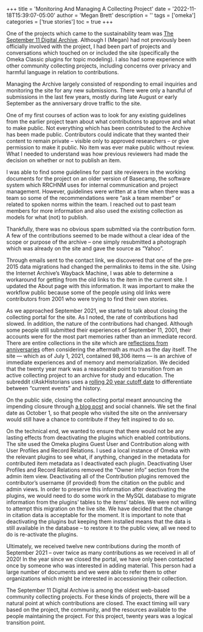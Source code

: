 +++
title = 'Monitoring And Managing A Collecting Project'
date = '2022-11-18T15:39:07-05:00'
author = 'Megan Brett'
description = ''
tags = ['omeka']
categories = ['true stories']
toc = true
+++

One of the projects which came to the sustainability team was [The September 11 Digital Archive](https://911digitalarchive.org/). Although I (Megan) had not previously been officially involved with the project, I had been part of projects and conversations which touched on or included the site (specifically the Omeka Classic plugins for topic modeling). I also had some experience with other community collecting projects, including concerns over privacy and harmful language in relation to contributions.

Managing the Archive largely consisted of responding to email inquiries and monitoring the site for any new submissions. There were only a handful of submissions in the last few years, mostly during late August or early September as the anniversary drove traffic to the site.

One of my first courses of action was to look for any existing guidelines from the earlier project team about what contributions to approve and what to make public. Not everything which has been contributed to the Archive has been made public. Contributors could indicate that they wanted their content to remain private – visible only to approved researchers – or give permission to make it public. No item was ever make public without review. What I needed to understand was how previous reviewers had made the decision on whether or not to publish an item.

I was able to find some guidelines for past site reviewers in the working documents for the project on an older version of Basecamp, the software system which RRCHNM uses for internal communication and project management. However, guidelines were written at a time when there was a team so some of the recommendations were “ask a team member” or related to spoken norms within the team. I reached out to past team members for more information and also used the existing collection as models for what (not) to publish.

Thankfully, there was no obvious spam submitted via the contribution form. A few of the contributions seemed to be made without a clear idea of the scope or purpose of the archive – one simply resubmitted a photograph which was already on the site and gave the source as “Yahoo”.

Through emails sent to the contact link, we discovered that one of the pre-2015 data migrations had changed the permalinks to items in the site. Using the Internet Archive’s Wayback Machine, I was able to determine a workaround for getting from the old links to the item in the current site. I updated the About page with this information. It was important to make the workflow public because some of the people using old links were contributors from 2001 who were trying to find their own stories.

As we approached September 2021, we started to talk about closing the collecting portal for the site. As I noted, the rate of contributions had slowed. In addition, the nature of the contributions had changed. Although some people still submitted their experiences of September 11, 2001, their accounts were for the most part memories rather than an immediate record. There are entire collections in the site which are [reflections from anniversaries](https://911digitalarchive.org/collections/show/298) often considering the aftermath as much as the day itself. The site — which as of July 1, 2021, contained 98,306 items — is an archive of immediate experiences and of memory and memorialization. We decided that the twenty year mark was a reasonable point to transition from an active collecting project to an archive for study and education. The subreddit r/AskHistorians uses a [rolling 20 year cutoff date](https://www.reddit.com/r/AskHistorians/wiki/rules/#wiki_no_current_events) to differentiate between “current events” and history.

On the public side, closing the collecting portal meant announcing the impending closure through [a blog post](https://911digitalarchive.org/news/index.html%3Fp=270.html) and social channels. We set the final date as October 1, so that people who visited the site on the anniversary would still have a chance to contribute if they felt inspired to do so.

On the technical end, we wanted to ensure that there would not be any lasting effects from deactivating the plugins which enabled contributions. The site used the Omeka plugins Guest User and Contribution along with User Profiles and Record Relations. I used a local instance of Omeka with the relevant plugins to see what, if anything, changed in the metadata for contributed item metadata as I deactivated each plugin. Deactivating User Profiles and Record Relations removed the “Owner info” section from the admin item view. Deactivating all of the Contribution plugins removed the contributor’s username (if provided) from the citation on the public and admin views. In order to preserve this information after deactivating the plugins, we would need to do some work in the MySQL database to migrate information from the plugins’ tables to the items’ tables. We were not willing to attempt this migration on the live site. We have decided that the change in citation data is acceptable for the moment. It is important to note that deactivating the plugins but keeping them installed means that the data is still available in the database – to restore it to the public view, all we need to do is re-activate the plugins.

Ultimately, we received twelve new contributions during the month of September 2021 – over twice as many contributions as we received in all of 2020! In the year since we closed the portal, we have only been contacted once by someone who was interested in adding material. This person had a large number of documents and we were able to refer them to other organizations which might be interested in accessioning their collection.

The September 11 Digital Archive is among the oldest web-based community collecting projects. For these kinds of projects, there will be a natural point at which contributions are closed. The exact timing will vary based on the project, the community, and the resources available to the people maintaining the project. For this project, twenty years was a logical transition point.
